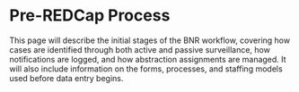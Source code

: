 # Pre-REDCap Process
This page will describe the initial stages of the BNR workflow, covering how cases are identified through both active and passive surveillance, how notifications are logged, and how abstraction assignments are managed. It will also include information on the forms, processes, and staffing models used before data entry begins.
